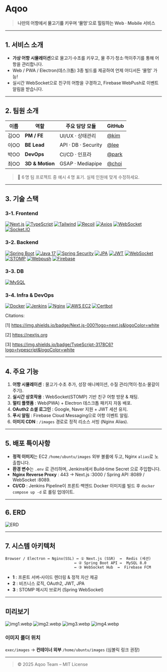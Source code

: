 # Aqoo

> **나만의 어항에서 물고기를 키우며 ‘물멍’으로 힐링하는 Web · Mobile 서비스**

---

## 1. 서비스 소개
- **가상 어항 시뮬레이션**으로 물고기·수초를 키우고, 물 주기·청소·먹이주기를 통해 어항을 관리합니다.
- Web / PWA / Electron(데스크톱) 3종 빌드를 제공하여 언제 어디서든 ‘물멍’ 가능!
- 실시간 WebSocket으로 친구의 어항을 구경하고, Firebase WebPush로 이벤트 알림을 받습니다.

---

## 2. 팀원 소개
| 이름 | 역할 | 주요 담당 모듈 | GitHub |
|------|------|----------------|--------|
| 김OO | **PM / FE** | UI/UX · 상태관리 | [@kim](https://github.com/kim) |
| 이OO | **BE Lead** | API · DB · Security | [@lee](https://github.com/lee) |
| 박OO | **DevOps** | CI/CD · 인프라 | [@park](https://github.com/park) |
| 최OO | **3D & Motion** | GSAP · Mediapipe | [@choi](https://github.com/choi) |

> 📌 6 명 팀 프로젝트 중 예시 4 명 표기. 실제 인원에 맞게 수정하세요.

---

## 3. 기술 스택
### 3‑1. Frontend
[![Next.js](https://img.shields.io/badge/Next.js-000?logo=next.js&logoColor=white)](https://nextjs.org)
[![TypeScript](https://img.shields.io/badge/TypeScript-3178C6?logo=typescript&logoColor=white)](https://www.typescriptlang.org)
[![Tailwind](https://img.shields.io/badge/TailwindCSS-06B6D4?logo=tailwindcss&logoColor=white)](https://tailwindcss.com)
[![Recoil](https://img.shields.io/badge/Recoil-3578E5?logo=recoil&logoColor=white)](https://recoiljs.org)
[![Axios](https://img.shields.io/badge/Axios-5A29E4?logo=axios&logoColor=white)](https://axios-http.com)
[![WebSocket](https://img.shields.io/badge/WebSocket-35495E?logo=websocket&logoColor=white)]()
[![Socket.IO](https://img.shields.io/badge/Socket.IO-010101?logo=socket.io&logoColor=white)]()

### 3‑2. Backend
[![Spring Boot](https://img.shields.io/badge/Spring Boot-6DB33F?logo=spring&logoColor=white)](https://spring.io)
[![Java 17](https://img.shields.io/badge/Java 17-007396?logo=openjdk&logoColor=white)](https://openjdk.org)
[![Spring Security](https://img.shields.io/badge/Spring Security-6DB33F?logo=spring&logoColor=white)]()
[![JPA](https://img.shields.io/badge/JPA-59666C?logo=hibernate&logoColor=white)]()
[![JWT](https://img.shields.io/badge/JWT-000000?logo=jsonwebtokens&logoColor=white)]()
[![WebSocket](https://img.shields.io/badge/WebSocket-35495E?logo=websocket&logoColor=white)]()
[![STOMP](https://img.shields.io/badge/STOMP-4F4F4F?logo=stomp&logoColor=white)]()
[![Webpush](https://img.shields.io/badge/Webpush-FF4500?logo=webpush&logoColor=white)]()
[![Firebase](https://img.shields.io/badge/Firebase-FFCA28?logo=firebase&logoColor=black)]()

### 3‑3. DB
[![MySQL](https://img.shields.io/badge/MySQL-4479A1?logo=mysql&logoColor=white)](https://mysql.com)

### 3‑4. Infra & DevOps
[![Docker](https://img.shields.io/badge/Docker-2496ED?logo=docker&logoColor=white)](https://docker.com)
[![Jenkins](https://img.shields.io/badge/Jenkins-D24939?logo=jenkins&logoColor=white)](https://jenkins.io)
[![Nginx](https://img.shields.io/badge/Nginx-009639?logo=nginx&logoColor=white)](https://nginx.org)
[![AWS EC2](https://img.shields.io/badge/AWS EC2-FF9900?logo=amazonaws&logoColor=white)](https://aws.amazon.com/ec2)
[![Certbot](https://img.shields.io/badge/Certbot-003A70?logo=letsencrypt&logoColor=white)](https://certbot.eff.org)

Citations:

[1] https://img.shields.io/badge/Next.js-000?logo=next.js&logoColor=white

[2] https://nextjs.org

[3] https://img.shields.io/badge/TypeScript-3178C6?logo=typescript&logoColor=white

---

## 4. 주요 기능
1. **어항 시뮬레이션** : 물고기·수초 추가, 성장 애니메이션, 수질 관리(먹이·청소·물갈이 주기).
2. **실시간 상호작용** : WebSocket(STOMP) 기반 친구 어항 방문 & 채팅.
3. **멀티 플랫폼** : Web(PWA) + Electron 데스크톱 패키지 자동 배포.
4. **OAuth2 소셜 로그인** : Google, Naver 지원 + JWT 세션 유지.
5. **푸시 알림** : Firebase Cloud Messaging으로 어항 이벤트 알림.
6. **이미지 CDN** : `/images` 경로로 정적 리소스 서빙 (Nginx Alias).

---

## 5. 배포 특이사항
- **정적 이미지**는 EC2 `/home/ubuntu/images` 외부 볼륨에 두고, Nginx `alias`로 노출합니다.
- **환경 변수**는 `.env` 로 관리하며, Jenkins에서 Build‑time Secret 으로 주입합니다.
- **Nginx Reverse Proxy** : 443 → Next.js :3000 / Spring API :8089 / WebSocket :8089.
- **CI/CD** : Jenkins Pipeline이 프론트·백엔드 Docker 이미지를 빌드 후 `docker compose up -d` 로 롤링 업데이트.

---

## 6. ERD
![ERD](ERD-20.png)

---

## 7. 시스템 아키텍처
```
Browser / Electron ↔ Nginx(SSL) ↔ ① Next.js (SSR)  ↔  Redis (세션)
                               ↔ ② Spring Boot API ↔  MySQL 8.0
                               ↔ ③ WebSocket Hub  ↔  Firebase FCM
```
- **1** : 프론트 서버‑사이드 렌더링 & 정적 자산 제공
- **2** : 비즈니스 로직, OAuth2, JWT, JPA
- **3** : STOMP 메시지 브로커 (Spring WebSocket)

---

## 미리보기
![img1.webp](img1.webp)
![img2.webp](img2.webp)
![img3.webp](img3.webp)
![img4.webp](img4.webp)


### 이미지 폴더 위치
`exec/images` → **컨테이너 외부** `/home/ubuntu/images` (심볼릭 링크 권장)

---

> © 2025 Aqoo Team – MIT License

